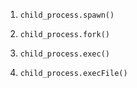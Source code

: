 1. `child_process.spawn()`

2. `child_process.fork()`

3. `child_process.exec()`

4. `child_process.execFile()`

   ​